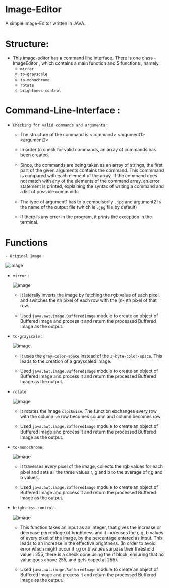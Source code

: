 # Image-Editor
A simple Image-Editor written in JAVA.

# Structure:

- This image-editor has a command line interface. 
There is one class - ImageEditor , which contains a main function and 5 functions , namely
    - `mirror`
    - `to-grayscale`
    - `to-monochrome`
    - `rotate`
    - `brightness-control`

# Command-Line-Interface : 

- `Checking for valid commands and arguments` :

    - The structure of the command is \<command\> \<argument1\> \<argument2\>

    - In order to check for valid commands, an array of commands has been created.

    - Since, the commands are being taken as an array of strings, the first part of the given arguments contains the command. This commmand is compared with each element of the array. If the command does not match with any of the elements of the command array, an error statement is printed, explaining the syntax of writing a command and a list of possible commands.

    -  The type of argument1 has to b compulsorily `.jpg` and argument2 is the name of the output file (which is `.jpg` file by default)

    - If there is any error in the program, it prints the exception in the terminal.

# Functions

    - Original Image

![image](./example.jpg)

- `mirror` :

    ![image](./mirrored_image.jpg)

    - It laterally inverts the image by fetching the rgb value of each pixel, and switches the ith pixel of each row with the (n-i)th pixel of that row.

    - Used `java.awt.image.BufferedImage` module to create an object of Buffered Image and process it and return the processed Buffered Image as the output.

- `to-grayscale` :

    ![image](./grayscaled-image.jpg)

    - It uses the `gray-color-space` instead of the `3-byte-color-space`. This leads to the creation of a grayscaled image.

    - Used `java.awt.image.BufferedImage` module to create an object of Buffered Image and process it and return the processed Buffered Image as the output.

- `rotate`

    ![image](./rotate.jpg)

    - It rotates the image `clockwise`. The function exchanges every row with the column i.e row becomes column and column becomes row.

    - Used `java.awt.image.BufferedImage` module to create an object of Buffered Image and process it and return the processed Buffered Image as the output.

- `to-monochrome` :

    ![image](./monochrome-image.jpg)

    - It traverses every pixel of the image, collects the rgb values for each pixel and sets all the three values r, g and b to the average of r,g and b values.

    - Used `java.awt.image.BufferedImage` module to create an object of Buffered Image and process it and return the processed Buffered Image as the output.

- `brightness-control` :

    ![image](./brightness_increased_by_50percent.jpg)

    - This function takes an input as an integer, that gives the increase or decrease percentage of brightness and it increases the r, g, b values of every pixel of the image, by the percentage entered as input. This leads to an increase in the effective brightness. (In order to avoid error which might occur if r,g or b values surpass their threshold value : 255, there is a check done using the if block, ensuring that no value goes above 255, and gets caped at 255).

    - Used `java.awt.image.BufferedImage` module to create an object of Buffered Image and process it and return the processed Buffered Image as the output.